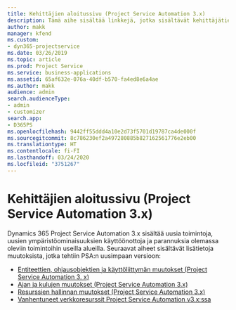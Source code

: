 ```yaml
---
title: Kehittäjien aloitussivu (Project Service Automation 3.x)
description: Tämä aihe sisältää linkkejä, jotka sisältävät kehittäjätietoja Dynamics 365 Project Service Automationin (PSA:n) versiosta 3.x.
author: makk
manager: kfend
ms.custom:
- dyn365-projectservice
ms.date: 03/26/2019
ms.topic: article
ms.prod: Project Service
ms.service: business-applications
ms.assetid: 65af632e-076a-40df-b570-fa4ed8e6a4ae
ms.author: makk
audience: admin
search.audienceType:
- admin
- customizer
search.app:
- D365PS
ms.openlocfilehash: 9442ff55ddd4a10e2d73f5701d19787ca4de000f
ms.sourcegitcommit: 8c786230ef2a497280885b827162561776e2eb00
ms.translationtype: HT
ms.contentlocale: fi-FI
ms.lasthandoff: 03/24/2020
ms.locfileid: "3751267"
---
```

# <a name="development-home-page-project-service-automation-3x"></a>Kehittäjien aloitussivu (Project Service Automation 3.x)

Dynamics 365 Project Service Automation 3.x sisältää uusia toimintoja, uusien ympäristöominaisuuksien käyttöönottoja ja parannuksia olemassa oleviin toimintoihin useilla alueilla. Seuraavat aiheet sisältävät lisätietoja muutoksista, jotka tehtiin PSA:n uusimpaan versioon:

- [Entiteettien, ohjausobjektien ja käyttöliittymän muutokset (Project Service Automation 3. x)](../developer-guides/entity-changes-v3.x.md)
- [Ajan ja kulujen muutokset (Project Service Automation 3.x)](../developer-guides/time-expense-changes-v3.x.md)
- [Resurssien hallinnan muutokset (Project Service Automation 3.x)](../developer-guides/resource-management-changes-v3.x.md)
- [Vanhentuneet verkkoresurssit Project Service Automation v3.x:ssa](../developer-guides/web-resources-deprecated-v3.x.md)
